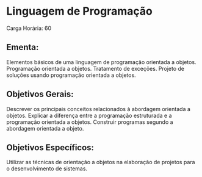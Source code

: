 # Linguagem de Programação

Carga Horária: 60

## Ementa:

Elementos básicos de uma linguagem de programação orientada a objetos. Programação orientada a objetos. Tratamento de exceções. Projeto de soluções usando programação orientada a objetos.

## Objetivos Gerais:

Descrever os principais conceitos relacionados à abordagem orientada a objetos. Explicar a diferença entre a programação estruturada e a programação orientada a objetos. Construir programas segundo a abordagem orientada a objeto.

## Objetivos Específicos: 

Utilizar as técnicas de orientação a objetos na elaboração de projetos para o desenvolvimento de sistemas.
